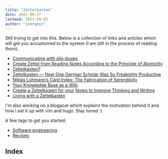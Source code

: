 ```yaml
---
title: "Zettelkasten"
date: 2021-08-27
lastmod: 2021-09-03
author: "joergmis"
---
```


Still trying to get into this. Below is a collection of links and articles
which will get you accustomed to the system (I am still in the process of 
reading them).

- [Communicating with slip-boxes](http://luhmann.surge.sh/communicating-with-slip-boxes)
- [Create Zettel from Reading Notes According to the Principle of Atomicity](https://zettelkasten.de/posts/create-zettel-from-reading-notes/)
- [Zettelkästen?](https://clerestory.netlify.com/zk/)
- [Zettelkasten — How One German Scholar Was So Freakishly Productive](https://writingcooperative.com/zettelkasten-how-one-german-scholar-was-so-freakishly-productive-997e4e0ca125)
- [Niklas Luhmann’s Card Index: The Fabrication of Serendipity](https://sociologica.unibo.it/article/view/8350/8270)
- [Your Knowledge Base as a Wiki](https://hackmake.org/2015/03/your-knowledge-base-wiki)
- [Create a Zettelkasten for your Notes to Improve Thinking and Writing](https://zettelkasten.de/posts/zettelkasten-improves-thinking-writing/)
- [Living with a Zettelkasten](https://omxi.se/2015-06-21-living-with-a-zettelkasten.html)

I'm also working on a blogpost which explains the motivation behind it and how
I set it up with vim and hugo. Stay tuned :)

A few tags to get you started:

- [Software engineering](/tags/softwareengineering)
- [Recipes](/tags/recipe)

## Index
